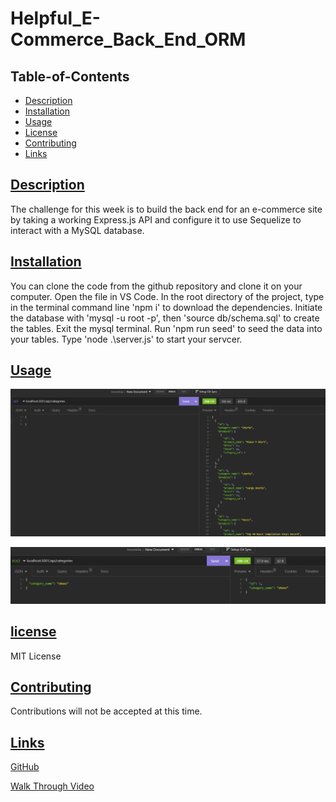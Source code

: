 # Helpful_E-Commerce_Back_End_ORM

## Table-of-Contents

  * [Description](#description)
  * [Installation](#installation)
  * [Usage](#usage)
  * [License](#license)
  * [Contributing](#contributing)
  * [Links](#questions)
  
## [Description](#table-of-contents)
The challenge for this week is to build the back end for an e-commerce site by taking a working Express.js API and configure it to use Sequelize to interact with a MySQL database. 

## [Installation](#table-of-contents)
You can clone the code from the github repository and clone it on your computer. Open the file in VS Code. In the root directory of the project, type in the terminal command line 'npm i' to download the dependencies. Initiate the database with 'mysql -u root -p', then 'source db/schema.sql' to create the tables. Exit the mysql terminal. Run 'npm run seed' to seed the data into your tables. Type 'node .\server.js' to start your servcer. 

## [Usage](#table-of-contents)

  ![screenshot](./Get_screenshot.png)

  ![screenshot](./Post_screenshot.png)

  
## [license](#table-of-contents)
MIT License

## [Contributing](#table-of-contents)
Contributions will not be accepted at this time.

## [Links](#table-of-contents)

[GitHub](https://github.com/mikestem)

[Walk Through Video](https://drive.google.com/file/d/1Rk8etkSd-eBqxOq2UehmXH32yrI-zbts/view)

